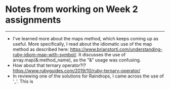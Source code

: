 # Notes from working on Week 2 assignments
---

- I've learned more about the maps method, which keeps coming up as useful. More specifically, I read about the idiomatic use of the map method as described here: https://www.brianstorti.com/understanding-ruby-idiom-map-with-symbol/.  It discusses the use of array.map(&:method_name), as the "&" usage was confusing.
- How about that ternary operator?!? https://www.rubyguides.com/2019/10/ruby-ternary-operator/ 
- In reviewing one of the solutions for Raindrops, I came across the use of '_'. This is
